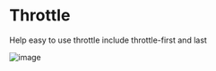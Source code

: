 # Throttle
Help easy to use throttle include throttle-first and last

![image](https://github.com/adam0806/Throttle/throttle_demo.gif)
